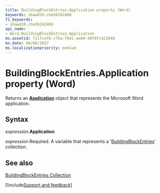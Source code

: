 ```yaml
---
title: BuildingBlockEntries.Application property (Word)
keywords: vbawd10.chm36242408
f1_keywords:
- vbawd10.chm36242408
api_name:
- Word.BuildingBlockEntries.Application
ms.assetid: f11fcafb-c75a-f941-ee89-49f8fc422848
ms.date: 06/08/2017
ms.localizationpriority: medium
---
```



# BuildingBlockEntries.Application property (Word)

Returns an **[Application](Word.Application.md)** object that represents the Microsoft Word application.


## Syntax

_expression_.**Application**

_expression_ Required. A variable that represents a '[BuildingBlockEntries](Word.BuildingBlockEntries.md)' collection.


## See also


[BuildingBlockEntries Collection](Word.BuildingBlockEntries.md)

[!include[Support and feedback](~/includes/feedback-boilerplate.md)]